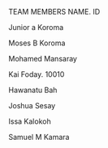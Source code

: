 TEAM MEMBERS NAME.      ID

Junior a Koroma

Moses B Koroma

Mohamed Mansaray

Kai Foday.             10010

Hawanatu Bah

Joshua Sesay

Issa Kalokoh

Samuel M Kamara
